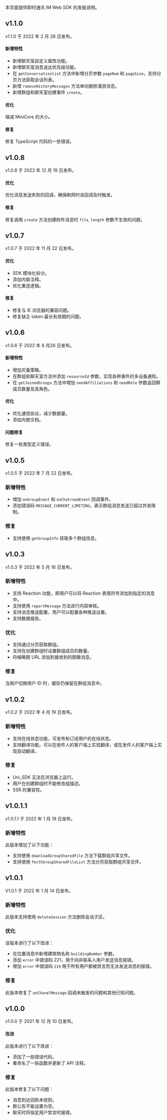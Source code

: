 本页面提供即时通讯 IM Web SDK 的发版说明。

## v1.1.0

v1.1.0 于 2022 年 2 月 28 日发布。

#### 新增特性

- 新增聊天室自定义属性功能。
- 新增聊天室消息送达优先级功能。
- 在 `getConversationlist` 方法中新增分页参数 `pageNum` 和 `pageSize`，支持分页方法获取会话列表。
- 新增 `removeHistoryMessages` 方法单向删除漫游消息。
- 新增群组和聊天室创建事件 `create`。

#### 优化

缩减 MiniCore 的大小。

#### 修复

修复 TypeScript 代码的一些错误。

## v1.0.8

v1.0.8 于 2022 年 12 月 19 日发布。

#### 优化

优化消息发送失败的回调，确保断网时该回调及时触发。

#### 修复

修复调用 `create` 方法创建附件消息时 `file_length` 参数不生效的问题。

## v1.0.7

v1.0.7 于 2022 年 11 月 22 日发布。

#### 优化

- SDK 模块化拆分。
- 添加内联注释。
- 优化重连逻辑。

#### 修复

- 修复与 IE 浏览器的兼容问题。
- 修复缺乏 token 最长有效期的问题。

## v1.0.6

v1.0.6 于 2022 年 8 月26 日发布。

#### 新增特性

- 增加灾备策略。
- 在群组和聊天室方法中添加 `resourceId` 参数，实现各种事件的多设备通知。
- 在 `getJoinedGroups` 方法中增加 `needAffiliations` 和 `needRole` 参数返回群成员数量及其角色。
#### 优化

- 优化通信协议，减少数据量。
- 添加内嵌文档。

#### 问题修复

修复一些类型定义错误。

## v1.0.5

v1.0.5 于 2022 年 7 月 22 日发布。

### 新增特性

- 增加 `onGroupEvent` 和 `onChatroomEvent` 回调事件。
- 添加错误码 `MESSAGE_CURRENT_LIMITING`，表示群组消息发送已超过并发限制。

### 修复

- 支持使用 `getGroupInfo` 获取多个群组信息。

## v1.0.3

v1.0.3 于 2022 年 5 月 16 日发布。

### 新增特性

- 支持 Reaction 功能，即用户可以将 Reaction 表情符号添加到指定的消息中。
- 支持使用 `reportMessage` 方法进行内容审核。
- 支持消息推送配置，用户可以配置各种推送设置。
- 支持数据报告。

### 优化

- 支持通过分页获取群组。
- 支持在创建群组时设置群组成员的数量。
- 将缩略图 URL 添加到接收到的图像消息。

### 修复

当用户切换用户 ID 时，缓存仍保留在群组消息中。

## v1.0.2

v1.0.2 于 2022 年 4 月 19 日发布。

### 新增特性

- 支持在线状态功能，可发布和订阅用户的在线状态。
- 支持翻译功能。可以在收件人的客户端上实现翻译，或在发件人的客户端上实现自动翻译。

### 修复

- Uni_SDK 无法在浏览器上运行。
- 用户在创建群组时不能修改组描述。
- SSR 的兼容性。

## v1.0.1.1

v1.0.1.1 于 2022 年 1 月 19 日发布。

### 新增特性

此版本增加了以下功能：

- 支持使用 `downloadGroupSharedFile` 方法下载群组共享文件。
- 支持使用 `fecthGroupSharedFileList` 方法分页获取群组共享文件。

## v1.0.1

V1.0.1 于 2022 年 1 月 14 日发布。

### 新增特性

此版本支持使用 `deleteSession` 方法删除会话子区。

### 优化

该版本进行了以下改进：

- 在位置消息中新增建筑物名称 `buildingNumber` 参数。
- 添加 `error` 中错误码 221，用于向非联系人用户发送消息报错。
- 增加 `error` 中错误码 `219` 用于所有用户都被禁言而无法发送消息的报错。

### 修复

此版本修复了 `onChanelMessage` 回调未触发的问题和其他已知问题。

## v1.0.0

v1.0.0 于 2021 年 12 月 10 日发布。

#### 改进

此版本进行了以下改进：

- 添加了一些错误代码。
- 重命名了一些函数并更新了 API 注释。

### 修复

此版本修复了以下问题：

- 消息到达回执未收到。
- 群公告不能设置为空。
- 聊天时将指定用户禁言时报错。